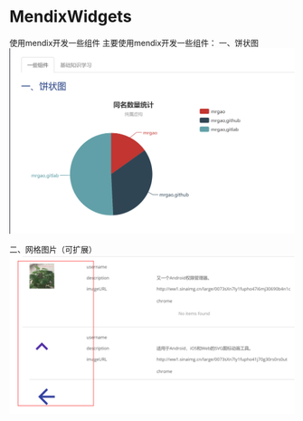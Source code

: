 # MendixWidgets
使用mendix开发一些组件
主要使用mendix开发一些组件：
一、饼状图
![](./PieChart/images/prichart.png)



二、网格图片（可扩展）
![](./ImageViewer/images/imageUrl.png)
